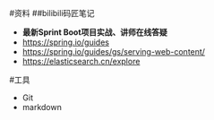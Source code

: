 #资料
##bilibili码匠笔记
- **最新Sprint Boot项目实战、讲师在线答疑**
- https://spring.io/guides
- https://spring.io/guides/gs/serving-web-content/
- https://elasticsearch.cn/explore

#工具
- Git
- markdown
